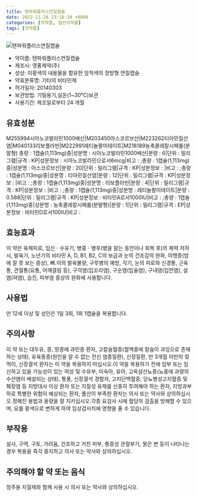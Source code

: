 ```yaml
---
title: 텐파워플러스연질캡슐
date: 2022-11-26 23:16:34 +0800
categories: [의약품, 일반의약품]
tags: [의약품]
---
```

![텐파워플러스연질캡슐](https://nedrug.mfds.go.kr/pbp/cmn/itemImageDownload/147426841854900139)

- 약이름: 텐파워플러스연질캡슐
- 제조사: 영풍제약(주)
- 성상: 미황색의 내용물을 함유한 암적색의 장방형 연질캡슐
- 약효분류명: 기타의 비타민제
- 허가일자: 20140303
- 보관방법: 기밀용기,실온(1~30℃)보관
- 사용기간: 제조일로부터 24 개월
## 유효성분
M255994시아노코발라민1000배산|M203450아스코르브산|M223262티아민질산염|M040133리보플라빈|M222991레티놀팔미테이트|M218189농축콜레칼시페롤(분말형)
총량 : 1캡슐(1,113mg)중|성분명 : 시아노코발라민1000배산|분량 : 6|단위 : 밀리그램|규격 : KP|성분정보 : 시아노코발라민으로서6mcg|비고 : ;총량 : 1캡슐(1,113mg)중|성분명 : 아스코르브산|분량 : 20|단위 : 밀리그램|규격 : KP|성분정보 : |비고 : ;총량 : 1캡슐(1,113mg)중|성분명 : 티아민질산염|분량 : 12|단위 : 밀리그램|규격 : KP|성분정보 : |비고 : ;총량 : 1캡슐(1,113mg)중|성분명 : 리보플라빈|분량 : 4|단위 : 밀리그램|규격 : KP|성분정보 : |비고 : ;총량 : 1캡슐(1,113mg)중|성분명 : 레티놀팔미테이트|분량 : 0.588|단위 : 밀리그램|규격 : KP|성분정보 : 비타민A로서1000IU|비고 : ;총량 : 1캡슐(1,113mg)중|성분명 : 농축콜레칼시페롤(분말형)|분량 : 1|단위 : 밀리그램|규격 : EP|성분정보 : 비타민D로서100IU|비고 :
## 효능효과
이 약은 육체피로, 임신ㆍ수유기, 병중ㆍ병후(병을 앓는 동안이나 회복 후)의 체력 저하시, 발육기, 노년기의 비타민 A, D, B1, B2, C의 보급과 눈의 건조감의 완화, 야맹증(밤에 잘 못 보는 증상), 뼈.이의 발육불량, 구루병의 예방, 각기, 눈의 피로와 신경통, 근육통, 관절통(요통, 어깨결림 등), 구각염(입꼬리염), 구순염(입술염), 구내염(입안염), 설염(혀염), 습진, 피부염 증상의 완화에 사용합니다.
## 사용법
만 12세 이상 및 성인은 1일 3회, 1회 1캡슐을 복용합니다.
## 주의사항
이 약 또는 대두유, 콩, 땅콩에 과민증 환자, 고칼슘혈증(혈액중에 칼슘이 과잉으로 존재하는 상태), 유육종증(원인을 알 수 없는 전신 염증질환), 신장질환, 만 3개월 미만의 젖먹이, 신장결석 환자는 이 약을 복용하지 마십시오.이 약을 복용하기 전에 임부 또는 임신하고 있을 가능성이 있는 여성 및 수유부, 미숙아, 유아, 고옥살산뇨증(뇨중에 과량의 수산염이 배설되는 상태), 통풍, 신장결석 경험자, 고지단백혈증, 당뇨병성고지혈증 및 췌장염 등 지방대사 이상 환자 또는 지질성 유제를 신중히 투여해야 하는 환자, 지방과부하로 특별한 위험이 예상되는 환자, 폴산이 부족한 환자는 의사 또는 약사와 상의하십시오.정해진 용법과 용량을 잘 지키십시오.각종 요검사 시에 혈당의 검출을 방해할 수 있으며, 요를 황색으로 변하게 하여 임상검사치에 영향을 줄 수 있습니다.
## 부작용
설사, 구역, 구토, 가려움, 건조하고 거친 피부, 통증성 관절부기, 묽은 변 등이 나타나는 경우 복용을 즉각 중지하고 의사 또는 약사와 상의하십시오.
## 주의해야 할 약 또는 음식
정주용 지질제와 함께 사용 시 의사 또는 약사와 상의하십시오.
